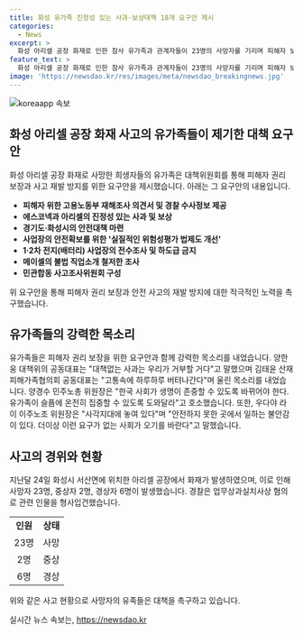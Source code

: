```yaml
---
title: 화성 유가족 진정성 있는 사과·보상대책 18개 요구안 제시
categories:
  - News
excerpt: >
  화성 아리셀 공장 화재로 인한 참사 유가족과 관계자들이 23명의 사망자를 기리며 피해자 보상과 안전대책을 촉구했습니다. 피해자 권리 보장과 진상규명을 위해 아리셀 중대재해 참사 대책위는 요구안 18개를 제시했고, 유가족들은 대표의 진정성 있는 사과를 요구했습니다. 이에 대한 민주노총 위원장의 호소와 이주노조 위원장의 안전 요구가 이어졌으며, 공장 내 안전확보와 더 안전한 사회를 바라는 바람이 담겼습니다. 사망자들을 추모하는 모임에는 희생자의 가족 또한 참석해 강력한 진상규명을 촉구했습니다. (총 글자 수: 300자)
feature_text: >
  화성 아리셀 공장 화재로 인한 참사 유가족과 관계자들이 23명의 사망자를 기리며 피해자 보상과 안전대책을 촉구했습니다. 피해자 권리 보장과 진상규명을 위해 아리셀 중대재해 참사 대책위는 요구안 18개를 제시했고, 유가족들은 대표의 진정성 있는 사과를 요구했습니다. 이에 대한 민주노총 위원장의 호소와 이주노조 위원장의 안전 요구가 이어졌으며, 공장 내 안전확보와 더 안전한 사회를 바라는 바람이 담겼습니다. 사망자들을 추모하는 모임에는 희생자의 가족 또한 참석해 강력한 진상규명을 촉구했습니다. (총 글자 수: 300자)
image: 'https://newsdao.kr/res/images/meta/newsdao_breakingnews.jpg'
---
```


<p><img src="https://newsdao.kr/res/images/meta/newsdao_breakingnews.jpg" alt="koreaapp 속보" /></p>

<h2 data-ke-size="size26">화성 아리셀 공장 화재 사고의 유가족들이 제기한 대책 요구안</h2>

<p>화성 아리셀 공장 화재로 사망한 희생자들의 유가족은 대책위원회를 통해 피해자 권리 보장과 사고 재발 방지를 위한 요구안을 제시했습니다. 아래는 그 요구안의 내용입니다.</p>

<ul>
  <li><b>피해자 위한 고용노동부 재해조사 의견서 및 경찰 수사정보 제공</b></li>
  <li><b>에스코넥과 아리셀의 진정성 있는 사과 및 보상</b></li>
  <li><b>경기도·화성시의 안전대책 마련</b></li>
  <li><b>사업장의 안전확보를 위한 '실질적인 위험성평가 법제도 개선'</b></li>
  <li><b>1·2차 전지(배터리) 사업장의 전수조사 및 하도급 금지</b></li>
  <li><b>메이셀의 불법 직업소개 철저한 조사</b></li>
  <li><b>민관합동 사고조사위원회 구성</b></li>
</ul>

<p data-ke-size="size16">위 요구안을 통해 피해자 권리 보장과 안전 사고의 재발 방지에 대한 적극적인 노력을 촉구했습니다.</p>

<h2 data-ke-size="size26">유가족들의 강력한 목소리</h2>

<p>유가족들은 피해자 권리 보장을 위한 요구안과 함께 강력한 목소리를 내었습니다. 양한웅 대책위의 공동대표는 "대책없는 사과는 우리가 거부할 거다"고 말했으며 김태윤 산재피해가족협의회 공동대표는 "고통속에 하루하루 버텨나간다"며 울린 목소리를 내었습니다. 
양경수 민주노총 위원장은 "한국 사회가 생명이 존중할 수 있도록 바뀌어야 한다. 유가족이 슬픔에 온전히 집중할 수 있도록 도와달라"고 호소했습니다. 또한, 우다야 라이 이주노조 위원장은 "사각지대에 놓여 있다"며 "안전하지 못한 곳에서 일하는 불안감이 있다. 더이상 이런 요구가 없는 사회가 오기를 바란다"고 말했습니다.</p>

<h2 data-ke-size="size26">사고의 경위와 현황</h2>

<p>지난달 24일 화성시 서산면에 위치한 아리셀 공장에서 화재가 발생하였으며, 이로 인해 사망자 23명, 중상자 2명, 경상자 6명이 발생했습니다. 경찰은 업무상과실치사상 혐의로 관련 인물을 형사입건했습니다.</p>

<table>
  <tr>
    <td style="text-align: center; height: 17px;"><b>인원</b></td>
    <td style="text-align: center; height: 17px;"><b>상태</b></td>
  </tr>
  <tr>
    <td style="text-align: center; height: 17px;">23명</td>
    <td style="text-align: center; height: 17px;">사망</td>
  </tr>
  <tr>
    <td style="text-align: center; height: 17px;">2명</td>
    <td style="text-align: center; height: 17px;">중상</td>
  </tr>
  <tr>
    <td style="text-align: center; height: 17px;">6명</td>
    <td style="text-align: center; height: 17px;">경상</td>
  </tr>
</table>

<p data-ke-size="size16">위와 같은 사고 현황으로 사망자의 유족들은 대책을 촉구하고 있습니다.</p>
실시간 뉴스 속보는, <a href="https://newsdao.kr" rel="dofollow">https://newsdao.kr</a>


